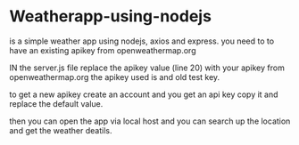 # Weatherapp-using-nodejs
is a simple weather app using nodejs, axios and express. you need to to have an existing apikey from openweathermap.org

IN the server.js file replace the apikey value (line 20) with your apikey from openweathermap.org
the apikey used is and old test key.

to get a new apikey
create an account and you get an api key
copy it and replace the default value.

then you can open the app via local host and you can search up the location and get the weather deatils.
